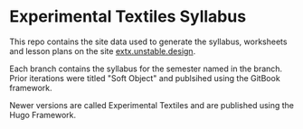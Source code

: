 # Experimental Textiles Syllabus

This repo contains the site data used to generate the syllabus, worksheets and lesson plans on the site [extx.unstable.design](http://extx.unstable.design).

Each branch contains the syllabus for the semester named in the branch. Prior iterations were titled "Soft Object" and publsihed using the GitBook framework. 

Newer versions are called Experimental Textiles and are published using the Hugo Framework. 
